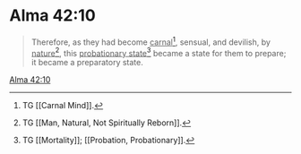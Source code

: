# Alma 42:10

> Therefore, as they had become <u>carnal</u>[^a], sensual, and devilish, by <u>nature</u>[^b], this <u>probationary state</u>[^c] became a state for them to prepare; it became a preparatory state.

[Alma 42:10](https://www.churchofjesuschrist.org/study/scriptures/bofm/alma/42?lang=eng&id=p10#p10)


[^a]: TG [[Carnal Mind]].
[^b]: TG [[Man, Natural, Not Spiritually Reborn]].
[^c]: TG [[Mortality]]; [[Probation, Probationary]].
